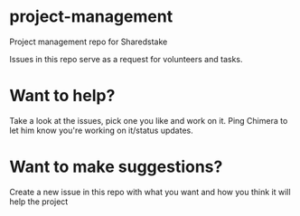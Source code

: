 # project-management
Project management repo for Sharedstake

Issues in this repo serve as a request for volunteers and tasks.  

# Want to help?
Take a look at the issues, pick one you like and work on it. Ping Chimera to let him know you're working on it/status updates. 

# Want to make suggestions?
Create a new issue in this repo with what you want and how you think it will help the project
